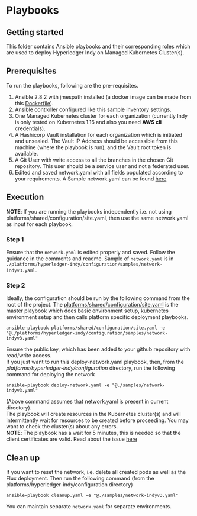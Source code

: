 # Playbooks

## Getting started
This folder contains Ansible playbooks and their corresponding roles which are used to deploy Hyperledger Indy on Managed Kubernetes Cluster(s).


## Prerequisites

To run the playbooks, following are the pre-requisites.
1. Ansible 2.8.2 with jmespath installed (a docker image can be made from this [Dockerfile](../../shared/images/ansibleSlave.Dockerfile)).
2. Ansible controller configured like this [sample](../../shared/inventory) inventory settings.
3. One Managed Kubernetes cluster for each organization (currently Indy is only tested on Kubernetes 1.16 and also you need **AWS cli** credentials).
4. A Hashicorp Vault installation for each organization which is initiated and unsealed. The Vault IP Address should be accessible from this machine (where the playbook is run), and the Vault root token is available.
5. A Git User with write access to all the branches in the chosen Git repository. This user should be a service user and not a federated user.
6. Edited and saved network.yaml with all fields populated according to your requirements. A Sample network.yaml can be found [here](./samples/network-indyv3.yaml)

## Execution

**NOTE**: If you are running the playbooks independently i.e. not using platforms/shared/configuration/site.yaml, then use the same network.yaml as input for each playbook.

### Step 1
Ensure that the `network.yaml` is edited properly and saved. Follow the guidance in the comments and readme.
Sample of `network.yaml` is in `./platforms/hyperledger-indy/configuration/samples/network-indyv3.yaml`.

### Step 2
Ideally, the configuration should be run by the following command from the root of the project. The [platforms/shared/configuration/site.yaml](../../shared/configuration/site.yaml) is the master playbook which does basic environment setup, kubernetes environment setup and then calls platform specific deployment playbooks.
```
ansible-playbook platforms/shared/configuration/site.yaml -e "@./platforms/hyperledger-indy/configuration/samples/network-indyv3.yaml"
```
Ensure the public key, which has been added to your github repository with read/write access.<br>
If you just want to run this deploy-network.yaml playbook, then, from the *platforms/hyperledger-indy/configuration* directory, run the following command for deploying the network
```
ansible-playbook deploy-network.yaml -e "@./samples/network-indyv3.yaml"
```
(Above command assumes that network.yaml is present in current directory).<br>
The playbook will create resources in the Kubernetes cluster(s) and will intermittently wait for resources to be created before proceeding. You may want to check the cluster(s) about any errors.
<br>
**NOTE**: The playbook has a wait for 5 minutes, this is needed so that the client certificates are valid. Read about the issue [here](https://eprint.iacr.org/2013/538.pdf)

## Clean up
If you want to reset the network, i.e. delete all created pods as well as the Flux deployment. Then run the following command (from the platforms/hyperledger-indy/configuration directory)
```
ansible-playbook cleanup.yaml -e "@./samples/network-indyv3.yaml"
```
You can maintain separate `network.yaml` for separate environments.